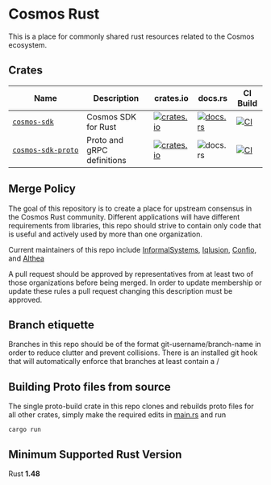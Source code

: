 # Cosmos Rust

This is a place for commonly shared rust resources related to the Cosmos ecosystem.

## Crates

| Name                 | Description                 | crates.io | docs.rs | CI Build |
|----------------------|-----------------------------|-----------|---------|----------|
| [`cosmos‑sdk`]       | Cosmos SDK for Rust         | [![crates.io][cosmos-sdk-crate-img]][cosmos-sdk-crate-link] | [![docs.rs][cosmos-sdk-docs-img]][cosmos-sdk-docs-link] | [![CI][cosmos-sdk-ci-img]][cosmos-sdk-ci-link] |
| [`cosmos‑sdk‑proto`] | Proto and gRPC definitions  | [![crates.io][cosmos-sdk-proto-crate-img]][cosmos-sdk-crate-link] | ![docs.rs][cosmos-sdk-proto-docs-img] | [![CI][cosmos-sdk-proto-ci-img]][cosmos-sdk-proto-ci-link] |

## Merge Policy

The goal of this repository is to create a place for upstream consensus in the Cosmos Rust community. Different applications will have different requirements from libraries, this repo should strive to contain only code that is useful and actively used by more than one organization.

Current maintainers of this repo include [InformalSystems](https://github.com/informalsystems), [Iqlusion](https://github.com/iqlusioninc), [Confio](https://github.com/confio), and [Althea](https://github.com/althea-net)

A pull request should be approved by representatives from at least two of those organizations
before being merged. In order to update membership or update these rules a pull request changing
this description must be approved.

## Branch etiquette

Branches in this repo should be of the format git-username/branch-name in order to reduce
clutter and prevent collisions. There is an installed git hook that will automatically enforce
that branches at least contain a /

## Building Proto files from source

The single proto-build crate in this repo clones and rebuilds proto files for
all other crates, simply make the required edits in [main.rs](proto-build/main.rs) and run

    cargo run

## Minimum Supported Rust Version

Rust **1.48**

[//]: # "crates"

[`cosmos‑sdk`]: https://github.com/cosmos/cosmos-rust/tree/main/cosmos-sdk-rs
[`cosmos‑sdk‑proto`]: https://github.com/cosmos/cosmos-rust/tree/main/cosmos-sdk-proto

[//]: # "badges"

[cosmos-sdk-crate-img]: https://img.shields.io/crates/v/cosmos_sdk.svg?logo=rust
[cosmos-sdk-crate-link]: https://crates.io/crates/cosmos_sdk
[cosmos-sdk-docs-img]: https://docs.rs/cosmos_sdk/badge.svg
[cosmos-sdk-docs-link]: https://docs.rs/cosmos_sdk/
[cosmos-sdk-ci-img]: https://github.com/cosmos/cosmos-rust/workflows/cosmos-sdk-rs/badge.svg
[cosmos-sdk-ci-link]: https://github.com/cosmos/cosmos-rust/actions/workflows/cosmos-sdk-rs.yml

[cosmos-sdk-proto-crate-img]: https://img.shields.io/crates/v/cosmos-sdk-proto.svg?logo=rust
[cosmos-sdk-crate-link]: https://crates.io/crates/cosmos-sdk-proto
[cosmos-sdk-proto-docs-img]: https://docs.rs/cosmos-sdk-proto/badge.svg
[cosmos-sdk-proto-docs-link]: https://docs.rs/cosmos-sdk-proto/
[cosmos-sdk-proto-ci-img]: https://github.com/cosmos/cosmos-rust/workflows/cosmos-sdk-proto/badge.svg
[cosmos-sdk-proto-ci-link]: https://github.com/cosmos/cosmos-rust/actions/workflows/cosmos-sdk-proto.yml
